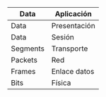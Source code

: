 

| Data     | Aplicación   |
| -------- | ------------ |
| Data     | Presentación |
| Data     | Sesión       |
| Segments | Transporte   |
| Packets  | Red          |
| Frames   | Enlace datos |
| Bits     | Física       |

